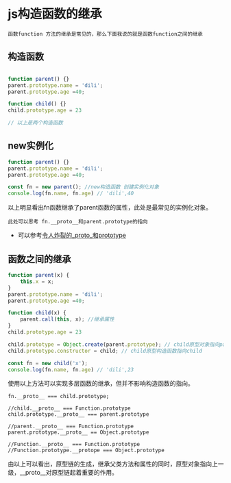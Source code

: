 # js构造函数的继承
	函数function 方法的继承是常见的，那么下面我说的就是函数function之间的继承

## 构造函数

```javascript

function parent() {}
parent.prototype.name = 'dili';
parent.prototype.age =40;

function child() {}
child.prototype.age = 23 

// 以上是两个构造函数
```

## new实例化

```javascript
function parent() {}
parent.prototype.name = 'dili';
parent.prototype.age =40;

const fn = new parent(); //new构造函数 创建实例化对象
console.log(fn.name, fn.age) // 'dili',40

```
以上明显看出fn函数继承了parent函数的属性，此处是最常见的实例化对象。
	
	此处可以思考 fn.__proto__和parent.prototype的指向
* 可以参考[令人炸裂的_proto_和prototype](https://github.com/HerryLo/Record/blob/master/js/%E4%BB%A4%E4%BA%BA%E7%82%B8%E8%A3%82%E7%9A%84_proto_%E5%92%8Cprototype.md)

## 函数之间的继承

```javascript
function parent(x) {
	this.x = x;
}
parent.prototype.name = 'dili';
parent.prototype.age =40;

function child(x) {
	parent.call(this, x); //继承属性
}
child.prototype.age = 23 

child.prototype = Object.create(parent.prototype); // child原型对象指向parent的实例化对象
child.prototype.constructor = child; // child原型构造函数指向child

const fn = new child('x');
console.log(fn.name, fn.age) // 'dili',23

```
使用以上方法可以实现多层函数的继承，但并不影响构造函数的指向。


```
fn.__proto__ === child.prototype;

//child.__proto__ === Function.prototype
child.prototype.__proto__ === parent.prototype

//parent.__proto__ === Function.prototype
parent.prototype.__proto__ == Object.prototype

//Function.__proto__ === Function.prototype
//Function.prototype.__protope === Object.prototype
```
由以上可以看出，原型链的生成，继承父类方法和属性的同时，原型对象指向上一级，__proto__对原型链起着重要的作用。
